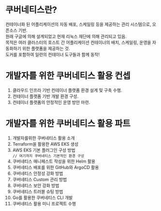 # 쿠버네티스란?

컨테이너화 된 어플리케이션의 자동 배포, 스케일링 등을 제공하는 관리 시스템으로, 오픈소스 기반.  
원래 구글에 의해 설계되었고 현재 리눅스 재단에 의해 관리되고 있음.  
목적은 여러 클러스터의 호스트 간 어플리케이션 컨테이너의 배치, 스케일링, 운영을 자동화하기 위한 플랫폼을 제공하는 것.  
도커를 포함하여 일련의 컨테이너 도구들과 함께 동작!

# 개발자를 위한 쿠버네티스 활용 컨셉 

1. 클라우드 인프라 기반 컨테이너 플랫폼 환경 설계 및 구축 수행.
2. 컨테이너 플랫폼 기반 개발 환경 구성.
3. 컨테이너 플랫폼의 안정적인 운영 방안 마련.

# 개발자를 위한 쿠버네티스 활용 파트

1. 개발자를위한 쿠버네티스 활용 소개
2. Terraform을 활용한 AWS EKS 생성
3. AWS EKS 기본 플러그인 구성 방법  
`// 여기까지 쿠버네티스 기본적인 환경 구성`
4. 쿠버네티스 매니페스트 작성을 위한 Helm 활용
5. 쿠버네티스 배포를 위한 GitHub와 ArgoCD 활용
6. 쿠버네티스 안정성 강화 방법
7. 쿠버네티스 Custom 관리 방법
8. 쿠버네티스 보안 강화 방법
9. 쿠버네티스 트러블 슈팅 방법
10. Go를 활용한 쿠버네티스 CLI 개발
11. 쿠버네티스 활용 미니 프로젝트 수행